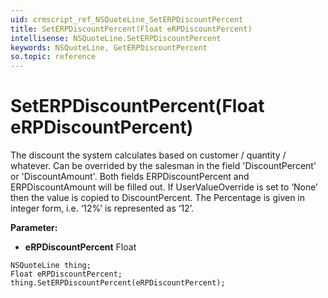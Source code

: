 ```yaml
---
uid: crmscript_ref_NSQuoteLine_SetERPDiscountPercent
title: SetERPDiscountPercent(Float eRPDiscountPercent)
intellisense: NSQuoteLine.SetERPDiscountPercent
keywords: NSQuoteLine, GetERPDiscountPercent
so.topic: reference
---
```


# SetERPDiscountPercent(Float eRPDiscountPercent)

The discount the system calculates based on customer / quantity / whatever. Can be overrided by the salesman in the field 'DiscountPercent' or 'DiscountAmount'. Both fields ERPDiscountPercent and ERPDiscountAmount will be filled out. If UserValueOverride is set to ‘None’ then the value is copied to DiscountPercent. The Percentage is given in integer form, i.e. ‘12%’ is represented as ‘12’.

**Parameter:** 
* **eRPDiscountPercent** Float

```crmscript
NSQuoteLine thing;
Float eRPDiscountPercent;
thing.SetERPDiscountPercent(eRPDiscountPercent);
```

